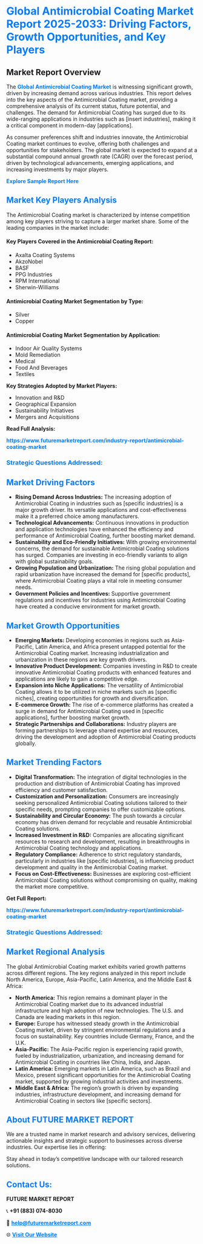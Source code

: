 <h1 style="color: #007BFF;">Global Antimicrobial Coating Market Report 2025-2033: Driving Factors, Growth Opportunities, and Key Players</h1>

<section id="overview">
<h2>Market Report Overview</h2>
<p>The <a href="https://www.futuremarketreport.com/industry-report/antimicrobial-coating-market" style="color: #007BFF; text-decoration: none;"><strong>Global Antimicrobial Coating Market</strong></a> is witnessing significant growth, driven by increasing demand across various industries. This report delves into the key aspects of the Antimicrobial Coating market, providing a comprehensive analysis of its current status, future potential, and challenges. The demand for Antimicrobial Coating has surged due to its wide-ranging applications in industries such as [insert industries], making it a critical component in modern-day [applications].</p>
<p>As consumer preferences shift and industries innovate, the Antimicrobial Coating market continues to evolve, offering both challenges and opportunities for stakeholders. The global market is expected to expand at a substantial compound annual growth rate (CAGR) over the forecast period, driven by technological advancements, emerging applications, and increasing investments by major players.</p>
</section>

<section id="overview">
<p><a href="https://www.futuremarketreport.com/request-sample/reportId=64239" style="color: #007BFF; text-decoration: none;"><strong>Explore Sample Report Here</strong></a></p>
</section>

<section id="key-players">
<h2 style="color: #007BFF;">Market Key Players Analysis</h2>
<p>The Antimicrobial Coating market is characterized by intense competition among key players striving to capture a larger market share. Some of the leading companies in the market include:</p>
<h4>Key Players Covered in the Antimicrobial Coating Report:</h4>
<ul><li>Axalta Coating Systems</li><li>AkzoNobel</li><li>BASF</li><li>PPG Industries</li><li>RPM International</li><li>Sherwin-Williams</li></ul>
<h4>Antimicrobial Coating Market Segmentation by Type:</h4>
<ul><li>Silver</li><li>Copper</li></ul>

<h4>Antimicrobial Coating Market Segmentation by Application:</h4>
<ul><li>Indoor Air Quality Systems</li><li>Mold Remediation</li><li>Medical</li><li>Food And Beverages</li><li>Textiles</li></ul>
<p><strong>Key Strategies Adopted by Market Players:</strong></p>
<ul>
<li>Innovation and R&D</li>
<li>Geographical Expansion</li>
<li>Sustainability Initiatives</li>
<li>Mergers and Acquisitions</li>
</ul>
</section>

<section>
<p><strong>Read Full Analysis: </strong></p><a href="https://www.futuremarketreport.com/industry-report/antimicrobial-coating-market" style="color: #007BFF; text-decoration: none;"><strong>https://www.futuremarketreport.com/industry-report/antimicrobial-coating-market</strong></a>
<h3 style="color: #007BFF;">Strategic Questions Addressed:</h3>
</section>

<section id="driving-factors">
<h2 style="color: #007BFF;">Market Driving Factors</h2>
<ul>
<li><strong>Rising Demand Across Industries:</strong> The increasing adoption of Antimicrobial Coating in industries such as [specific industries] is a major growth driver. Its versatile applications and cost-effectiveness make it a preferred choice among manufacturers.</li>
<li><strong>Technological Advancements:</strong> Continuous innovations in production and application technologies have enhanced the efficiency and performance of Antimicrobial Coating, further boosting market demand.</li>
<li><strong>Sustainability and Eco-Friendly Initiatives:</strong> With growing environmental concerns, the demand for sustainable Antimicrobial Coating solutions has surged. Companies are investing in eco-friendly variants to align with global sustainability goals.</li>
<li><strong>Growing Population and Urbanization:</strong> The rising global population and rapid urbanization have increased the demand for [specific products], where Antimicrobial Coating plays a vital role in meeting consumer needs.</li>
<li><strong>Government Policies and Incentives:</strong> Supportive government regulations and incentives for industries using Antimicrobial Coating have created a conducive environment for market growth.</li>
</ul>
</section>

<section id="growth-opportunities">
<h2 style="color: #007BFF;">Market Growth Opportunities</h2>
<ul>
<li><strong>Emerging Markets:</strong> Developing economies in regions such as Asia-Pacific, Latin America, and Africa present untapped potential for the Antimicrobial Coating market. Increasing industrialization and urbanization in these regions are key growth drivers.</li>
<li><strong>Innovative Product Development:</strong> Companies investing in R&D to create innovative Antimicrobial Coating products with enhanced features and applications are likely to gain a competitive edge.</li>
<li><strong>Expansion into Niche Applications:</strong> The versatility of Antimicrobial Coating allows it to be utilized in niche markets such as [specific niches], creating opportunities for growth and diversification.</li>
<li><strong>E-commerce Growth:</strong> The rise of e-commerce platforms has created a surge in demand for Antimicrobial Coating used in [specific applications], further boosting market growth.</li>
<li><strong>Strategic Partnerships and Collaborations:</strong> Industry players are forming partnerships to leverage shared expertise and resources, driving the development and adoption of Antimicrobial Coating products globally.</li>
</ul>
</section>

<section id="trending-factors">
<h2 style="color: #007BFF;">Market Trending Factors</h2>
<ul>
<li><strong>Digital Transformation:</strong> The integration of digital technologies in the production and distribution of Antimicrobial Coating has improved efficiency and customer satisfaction.</li>
<li><strong>Customization and Personalization:</strong> Consumers are increasingly seeking personalized Antimicrobial Coating solutions tailored to their specific needs, prompting companies to offer customizable options.</li>
<li><strong>Sustainability and Circular Economy:</strong> The push towards a circular economy has driven demand for recyclable and reusable Antimicrobial Coating solutions.</li>
<li><strong>Increased Investment in R&D:</strong> Companies are allocating significant resources to research and development, resulting in breakthroughs in Antimicrobial Coating technology and applications.</li>
<li><strong>Regulatory Compliance:</strong> Adherence to strict regulatory standards, particularly in industries like [specific industries], is influencing product development and quality in the Antimicrobial Coating market.</li>
<li><strong>Focus on Cost-Effectiveness:</strong> Businesses are exploring cost-efficient Antimicrobial Coating solutions without compromising on quality, making the market more competitive.</li>
</ul>
</section>

<section>
<p><strong>Get Full Report: </strong></p><a href="https://www.futuremarketreport.com/industry-report/antimicrobial-coating-market" style="color: #007BFF; text-decoration: none;"><strong>https://www.futuremarketreport.com/industry-report/antimicrobial-coating-market</strong></a>
<h3 style="color: #007BFF;">Strategic Questions Addressed:</h3>
</section>


<section id="regional-analysis">
<h2 style="color: #007BFF;">Market Regional Analysis</h2>
<p>The global Antimicrobial Coating market exhibits varied growth patterns across different regions. The key regions analyzed in this report include North America, Europe, Asia-Pacific, Latin America, and the Middle East & Africa:</p>
<ul>
<li><strong>North America:</strong> This region remains a dominant player in the Antimicrobial Coating market due to its advanced industrial infrastructure and high adoption of new technologies. The U.S. and Canada are leading markets in this region.</li>
<li><strong>Europe:</strong> Europe has witnessed steady growth in the Antimicrobial Coating market, driven by stringent environmental regulations and a focus on sustainability. Key countries include Germany, France, and the U.K.</li>
<li><strong>Asia-Pacific:</strong> The Asia-Pacific region is experiencing rapid growth, fueled by industrialization, urbanization, and increasing demand for Antimicrobial Coating in countries like China, India, and Japan.</li>
<li><strong>Latin America:</strong> Emerging markets in Latin America, such as Brazil and Mexico, present significant opportunities for the Antimicrobial Coating market, supported by growing industrial activities and investments.</li>
<li><strong>Middle East & Africa:</strong> The region’s growth is driven by expanding industries, infrastructure development, and increasing demand for Antimicrobial Coating in sectors like [specific sectors].</li>
</ul>
</section>

<footer>
<h2 style="color: #007BFF;">About FUTURE MARKET REPORT</h2>
<p>We are a trusted name in market research and advisory services, delivering actionable insights and strategic support to businesses across diverse industries. Our expertise lies in offering:</p>

<p>Stay ahead in today’s competitive landscape with our tailored research solutions.</p>

<h2 style="color: #007BFF;">Contact Us:</h2>
<p><strong>FUTURE MARKET REPORT</strong></p>
<p>📞 <strong>+91 (883) 074-8030</strong></p>
<p>📧 <strong><a href="mailto:help@futuremarketreport.com" style="color: #007BFF;">help@futuremarketreport.com</a></strong></p>
<p>🌐 <strong><a href="https://www.futuremarketreport.com/" style="color: #007BFF;">Visit Our Website</a></strong></p>
</footer>